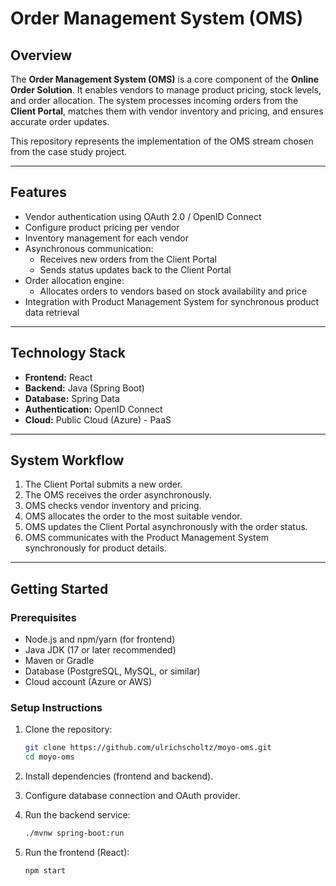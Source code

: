 # Order Management System (OMS)

## Overview  
The **Order Management System (OMS)** is a core component of the **Online Order Solution**. It enables vendors to manage product pricing, stock levels, and order allocation. The system processes incoming orders from the **Client Portal**, matches them with vendor inventory and pricing, and ensures accurate order updates.  

This repository represents the implementation of the OMS stream chosen from the case study project.

---

## Features  
- Vendor authentication using OAuth 2.0 / OpenID Connect  
- Configure product pricing per vendor  
- Inventory management for each vendor  
- Asynchronous communication:  
  - Receives new orders from the Client Portal  
  - Sends status updates back to the Client Portal  
- Order allocation engine:  
  - Allocates orders to vendors based on stock availability and price  
- Integration with Product Management System for synchronous product data retrieval  

---

## Technology Stack  
- **Frontend:** React
- **Backend:** Java (Spring Boot)  
- **Database:** Spring Data  
- **Authentication:** OpenID Connect  
- **Cloud:** Public Cloud (Azure) - PaaS  

---

## System Workflow  
1. The Client Portal submits a new order.  
2. The OMS receives the order asynchronously.  
3. OMS checks vendor inventory and pricing.  
4. OMS allocates the order to the most suitable vendor.  
5. OMS updates the Client Portal asynchronously with the order status.  
6. OMS communicates with the Product Management System synchronously for product details.  

---

## Getting Started  

### Prerequisites  
- Node.js and npm/yarn (for frontend)  
- Java JDK (17 or later recommended)  
- Maven or Gradle  
- Database (PostgreSQL, MySQL, or similar)  
- Cloud account (Azure or AWS)  

### Setup Instructions  
1. Clone the repository:  
   ```bash
   git clone https://github.com/ulrichscholtz/moyo-oms.git
   cd moyo-oms

2. Install dependencies (frontend and backend).

3. Configure database connection and OAuth provider.

4. Run the backend service:
   ```bash
   ./mvnw spring-boot:run

5. Run the frontend (React):
   ```bash
   npm start
